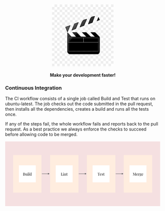 <p align="center">
  <img src="images/action.png" height="200px">
  <br><br>
  <b>Make your development faster!</b>
  <br>
</p>



### Continuous Integration

The CI workflow consists of a single job called Build and Test that runs on ubuntu-latest. The job checks out the code submitted in the pull request, then installs all the dependencies, creates a build and runs all the tests once.

If any of the steps fail, the whole workflow fails and reports back to the pull request. As a best practice we always enforce the checks to succeed before allowing code to be merged.

![Continuous Integration](images/continuous-integration.png)

